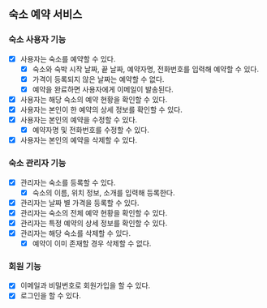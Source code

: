 ## 숙소 예약 서비스

### 숙소 사용자 기능

- [x] 사용자는 숙소를 예약할 수 있다.
    - [x] 숙소와 숙박 시작 날짜, 끝 날짜, 예약자명, 전화번호를 입력해 예약할 수 있다.
    - [x] 가격이 등록되지 않은 날짜는 예약할 수 없다.
    - [x] 예약을 완료하면 사용자에게 이메일이 발송된다.
- [x] 사용자는 해당 숙소의 예약 현황을 확인할 수 있다.
- [x] 사용자는 본인이 한 예약의 상세 정보를 확인할 수 있다.
- [x] 사용자는 본인의 예약을 수정할 수 있다.
    - [x] 예약자명 및 전화번호를 수정할 수 있다.
- [x] 사용자는 본인의 예약을 삭제할 수 있다.

### 숙소 관리자 기능

- [x] 관리자는 숙소를 등록할 수 있다.
    - [x] 숙소의 이름, 위치 정보, 소개를 입력해 등록한다.
- [x] 관리자는 날짜 별 가격을 등록할 수 있다.
- [x] 관리자는 숙소의 전체 예약 현황을 확인할 수 있다.
- [x] 관리자는 특정 예약의 상세 정보를 확인할 수 있다.
- [x] 관리자는 해당 숙소를 삭제할 수 있다.
    - [x] 예약이 이미 존재할 경우 삭제할 수 없다.

### 회원 기능

- [x] 이메일과 비밀번호로 회원가입을 할 수 있다.
- [x] 로그인을 할 수 있다. 
